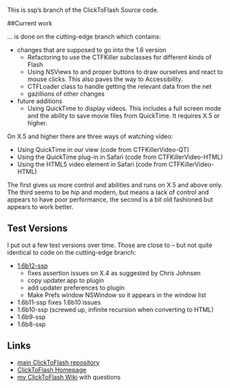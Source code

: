 This is ssp’s branch of the ClickToFlash Source code.

##Current work

… is done on the cutting-edge branch which contains:

* changes that are supposed to go into the 1.6 version
	* Refactoring to use the CTFKiller subclasses for different kinds of Flash
	* Using NSViews to and proper buttons to draw ourselves and react to mouse clicks. This also paves the way to Accessibility.
	* CTFLoader class to handle getting the relevant data from the net
	* gazillions of other changes
* future additions
	* Using QuickTime to display videos. This includes a full screen mode and the ability to save movie files from QuickTime. It requires X.5 or higher.


On X.5 and higher there are three ways of watching video:
* Using QuickTime in our view (code from CTFKillerVideo-QT)
* Using the QuickTime plug-in in Safari (code from CTFKillerVideo-HTML)
* Using the HTML5 video element in Safari (code from CTFKillerVideo-HTML)

The first gives us more control and abilities and runs on X.5 and above only. The third seems to be hip and modern, but means a lack of control and appears to have poor performance, the second is a bit old fashioned but appears to work better.


## Test Versions

I put out a few test versions over time. Those are close to – but not quite identical to code on the cutting-edge branch:

* [1.6b12-ssp](http://earthlingsoft.net/beta/ClickToFlash-1.6b12-ssp.zip)
	* fixes assertion issues on X.4 as suggested by Chris Johnsen
	* copy updater.app to plugin
	* add updater preferences to plugin
	* Make Prefs window NSWindow so it appears in the window list
* 1.6b11-ssp fixes 1.6b10 issues
* 1.6b10-ssp (screwed up, infinite recursion when converting to HTML)
* 1.6b9-ssp
* 1.6b8-ssp


## Links
* [main ClickToFlash repository](http://github.com/rentzsch/clicktoflash/)
* [ClickToFlash Homepage](http://clicktoflash.com)
* [my ClickToFlash Wiki](http://wiki.github.com/ssp/clicktoflash/) with questions